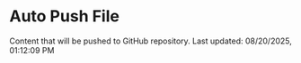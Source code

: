 # Auto Push File

Content that will be pushed to GitHub repository.
Last updated: 08/20/2025, 01:12:09 PM